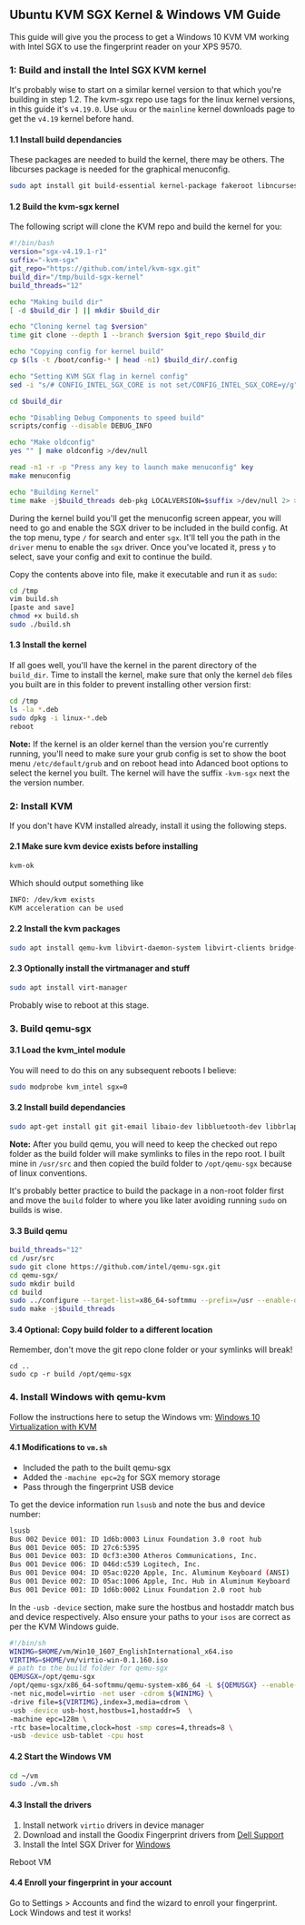 
## Ubuntu KVM SGX Kernel & Windows VM Guide

This guide will give you the process to get a Windows 10 KVM VM working with Intel SGX to use the fingerprint reader on your XPS 9570.

### 1: Build and install the Intel SGX KVM kernel

It's probably wise to start on a similar kernel version to that which you're building in step 1.2. The kvm-sgx repo use tags for the linux kernel versions, in this guide it's `v4.19.0`. Use `ukuu` or the `mainline` kernel downloads page to get the `v4.19` kernel before hand. 

#### 1.1 Install build dependancies

These packages are needed to build the kernel, there may be others. 
The libcurses package is needed for the graphical menuconfig.
```bash
sudo apt install git build-essential kernel-package fakeroot libncurses5-dev libssl-dev ccache libncurses-dev bison flex libelf-dev
```

#### 1.2 Build the kvm-sgx kernel

The following script will clone the KVM repo and build the kernel for you:
```bash
#!/bin/bash
version="sgx-v4.19.1-r1"
suffix="-kvm-sgx"
git_repo="https://github.com/intel/kvm-sgx.git"
build_dir="/tmp/build-sgx-kernel"
build_threads="12"

echo "Making build dir"
[ -d $build_dir ] || mkdir $build_dir

echo "Cloning kernel tag $version"
time git clone --depth 1 --branch $version $git_repo $build_dir

echo "Copying config for kernel build"
cp $(ls -t /boot/config-* | head -n1) $build_dir/.config

echo "Setting KVM SGX flag in kernel config"
sed -i "s/# CONFIG_INTEL_SGX_CORE is not set/CONFIG_INTEL_SGX_CORE=y/g" $build_dir/.config

cd $build_dir

echo "Disabling Debug Components to speed build"
scripts/config --disable DEBUG_INFO

echo "Make oldconfig"
yes "" | make oldconfig >/dev/null

read -n1 -r -p "Press any key to launch make menuconfig" key
make menuconfig

echo "Building Kernel"
time make -j$build_threads deb-pkg LOCALVERSION=$suffix >/dev/null 2> >(tee -a $build_dir/build-errors.log >&2)
```
During the kernel build you'll get the menuconfig screen appear, you will need to go and enable the SGX driver to be included in the build config. At the top menu, type `/` for search and enter `sgx`. It'll tell you the path in the `driver` menu to enable the `sgx` driver. Once you've located it, press `y` to select, save your config and exit to continue the build.

Copy the contents above into file, make it executable and run it as `sudo`:
```bash
cd /tmp
vim build.sh
[paste and save]
chmod +x build.sh
sudo ./build.sh
```

#### 1.3 Install the kernel

If all goes well, you'll have the kernel in the parent directory of the `build_dir`. Time to install the kernel, make sure that only the kernel `deb` files you built are in this folder to prevent installing other version first:
```bash
cd /tmp
ls -la *.deb
sudo dpkg -i linux-*.deb
reboot
```

**Note:** If the kernel is an older kernel than the version you're currently running, you'll need to make sure your grub config is set to show the boot menu `/etc/default/grub` and on reboot head into Adanced boot options to select the kernel you built. The kernel will have the suffix `-kvm-sgx` next the the version number.

### 2: Install KVM

If you don't have KVM installed already, install it using the following steps.

#### 2.1 Make sure kvm device exists before installing 
```bash
kvm-ok
```
Which should output something like
```bash
INFO: /dev/kvm exists
KVM acceleration can be used
```
#### 2.2 Install the kvm packages
```bash
sudo apt install qemu-kvm libvirt-daemon-system libvirt-clients bridge-utils
```
#### 2.3 Optionally install the virtmanager and stuff
```bash
sudo apt install virt-manager
```

Probably wise to reboot at this stage.


### 3. Build qemu-sgx

#### 3.1 Load the kvm_intel module

You will need to do this on any subsequent reboots I believe:
```bash
sudo modprobe kvm_intel sgx=0
```

#### 3.2 Install build dependancies
```bash
sudo apt-get install git git-email libaio-dev libbluetooth-dev libbrlapi-dev libbz2-dev libcap-dev libcap-ng-dev libcurl4-gnutls-dev libfdt-dev libglib2.0-dev libgtk-3-dev libibverbs-dev libjpeg8-dev liblzo2-dev libncurses5-dev libnuma-dev libpixman-1-dev librbd-dev librdmacm-dev libsasl2-dev libsdl1.2-dev libseccomp-dev libsnappy-dev libssh2-1-dev libusb-dev libvde-dev libvdeplug-dev libvte-dev libxen-dev valgrind xfslibs-dev zlib1g-dev libusb-1.0-0-dev
```

**Note:** After you build qemu, you will need to keep the checked out repo folder as the build folder will make symlinks to files in the repo root. I built mine in `/usr/src` and then copied the build folder to `/opt/qemu-sgx` because of linux conventions. 

It's probably better practice to build the package in a non-root folder first and move the `build` folder to where you like later avoiding running `sudo` on builds is wise.

#### 3.3 Build qemu
```bash
build_threads="12"
cd /usr/src
sudo git clone https://github.com/intel/qemu-sgx.git
cd qemu-sgx/
sudo mkdir build
cd build
sudo ../configure --target-list=x86_64-softmmu --prefix=/usr --enable-debug --enable-libusb --enable-kvm --enable-seccomp
sudo make -j$build_threads
```

#### 3.4 Optional: Copy build folder to a different location

Remember, don't move the git repo clone folder or your symlinks will break!
```
cd ..
sudo cp -r build /opt/qemu-sgx
```

### 4. Install Windows with qemu-kvm

Follow the instructions here to setup the Windows vm: [Windows 10 Virtualization with KVM](https://www.funtoo.org/Windows_10_Virtualization_with_KVM)

#### 4.1 Modifications to `vm.sh`

- Included the path to the built qemu-sgx
- Added the `-machine epc=2g` for SGX memory storage
- Pass through the fingerprint USB device

To get the device information run `lsusb` and note the bus and device number:
```bash
lsusb
Bus 002 Device 001: ID 1d6b:0003 Linux Foundation 3.0 root hub
Bus 001 Device 005: ID 27c6:5395  
Bus 001 Device 003: ID 0cf3:e300 Atheros Communications, Inc. 
Bus 001 Device 006: ID 046d:c539 Logitech, Inc. 
Bus 001 Device 004: ID 05ac:0220 Apple, Inc. Aluminum Keyboard (ANSI)
Bus 001 Device 002: ID 05ac:1006 Apple, Inc. Hub in Aluminum Keyboard
Bus 001 Device 001: ID 1d6b:0002 Linux Foundation 2.0 root hub

```

In the `-usb -device` section, make sure the hostbus and hostaddr match bus and device respectively.
Also ensure your paths to your `isos` are correct as per the KVM Windows guide.
```bash
#!/bin/sh
WINIMG=$HOME/vm/Win10_1607_EnglishInternational_x64.iso
VIRTIMG=$HOME/vm/virtio-win-0.1.160.iso
# path to the build folder for qemu-sgx
QEMUSGX=/opt/qemu-sgx
/opt/qemu-sgx/x86_64-softmmu/qemu-system-x86_64 -L ${QEMUSGX} --enable-kvm -drive driver=raw,file=/home/berg/vm/win10.img,if=virtio -m 6144 \
-net nic,model=virtio -net user -cdrom ${WINIMG} \
-drive file=${VIRTIMG},index=3,media=cdrom \
-usb -device usb-host,hostbus=1,hostaddr=5  \
-machine epc=128m \
-rtc base=localtime,clock=host -smp cores=4,threads=8 \
-usb -device usb-tablet -cpu host
```

#### 4.2 Start the Windows VM

```bash
cd ~/vm
sudo ./vm.sh
```

#### 4.3 Install the drivers

1. Install network `virtio` drivers in device manager
2. Download and install the Goodix Fingerprint drivers from [Dell Support](https://www.dell.com/support/home/au/en/aubsdt1/product-support/product/xps-15-9570-laptop/drivers)
3. Install the Intel SGX Driver for [Windows](https://downloadcenter.intel.com/download/28154/Intel-Software-Guard-Extensions-Intel-SGX-Driver-for-Windows-)

Reboot VM

#### 4.4 Enroll your fingerprint in your account

Go to Settings > Accounts and find the wizard to enroll your fingerprint. Lock Windows and test it works!
